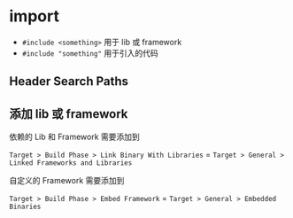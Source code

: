 # import

* `#include <something>` 用于 lib 或 framework
* `#include "something"` 用于引入的代码

## Header Search Paths

## 添加 lib 或 framework

依赖的 Lib 和 Framework 需要添加到

`Target > Build Phase > Link Binary With Libraries` = `Target > General > Linked Frameworks and Libraries`

自定义的 Framework 需要添加到

`Target > Build Phase > Embed Framework` = `Target > General > Embedded Binaries`
